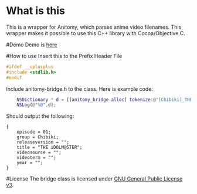 # What is this
This is a wrapper for Anitomy, which parses anime video filenames. This wrapper makes it possible to use this C++ library with Cocoa/Objective C.

#Demo
Demo is [here](https://github.com/chikorita157/Anitomy-Objc-Wrapper-demo)

#How to use
Insert this to the Prefix Header File
```h
#ifdef __cplusplus
#include <stdlib.h>
#endif
```

Include anitomy-bridge.h to the class. Here is example code:
```m
    NSDictionary * d = [[anitomy_bridge alloc] tokenize:@"[Chibiki]_THE_iDOLM@STER_-_01_[720p][C83E5732].mkv"];
    NSLog(@"%@",d);
```

Should output the following:
```
{
    episode = 01;
    group = Chibiki;
    releaseversion = "";
    title = "THE iDOLM@STER";
    videosource = "";
    videoterm = "";
    year = "";
}
```

#License
The bridge class is licensed under [GNU General Public License v3](https://www.gnu.org/licenses/gpl-3.0.html).